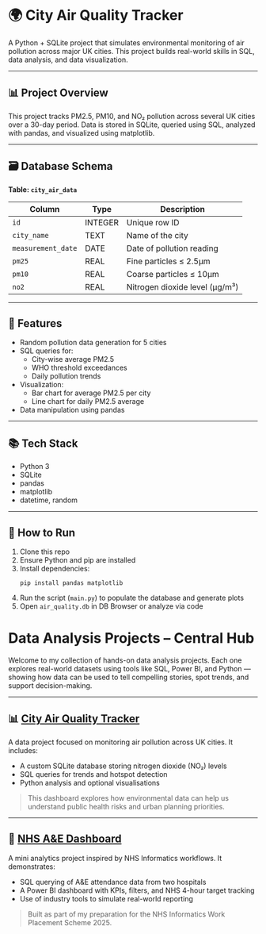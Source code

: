 # 🌍 City Air Quality Tracker

A Python + SQLite project that simulates environmental monitoring of air pollution across major UK cities. This project builds real-world skills in SQL, data analysis, and data visualization.

---

## 📊 Project Overview

This project tracks PM2.5, PM10, and NO₂ pollution across several UK cities over a 30-day period. Data is stored in SQLite, queried using SQL, analyzed with pandas, and visualized using matplotlib.

---

## 🗃️ Database Schema

**Table: `city_air_data`**

| Column             | Type     | Description                                  |
|--------------------|----------|----------------------------------------------|
| `id`               | INTEGER  | Unique row ID                                |
| `city_name`        | TEXT     | Name of the city                             |
| `measurement_date` | DATE     | Date of pollution reading                    |
| `pm25`             | REAL     | Fine particles ≤ 2.5μm                       |
| `pm10`             | REAL     | Coarse particles ≤ 10μm                      |
| `no2`              | REAL     | Nitrogen dioxide level (μg/m³)               |

---

## 🔧 Features

- Random pollution data generation for 5 cities
- SQL queries for:
  - City-wise average PM2.5
  - WHO threshold exceedances
  - Daily pollution trends
- Visualization:
  - Bar chart for average PM2.5 per city
  - Line chart for daily PM2.5 average
- Data manipulation using pandas

---

## 📚 Tech Stack

- Python 3
- SQLite
- pandas
- matplotlib
- datetime, random

---

## 🚀 How to Run

1. Clone this repo
2. Ensure Python and pip are installed
3. Install dependencies:
   ```
   pip install pandas matplotlib
   ```
4. Run the script (`main.py`) to populate the database and generate plots
5. Open `air_quality.db` in DB Browser or analyze via code

# Data Analysis Projects – Central Hub

Welcome to my collection of hands-on data analysis projects. Each one explores real-world datasets using tools like SQL, Power BI, and Python — showing how data can be used to tell compelling stories, spot trends, and support decision-making.

---

## 📊 [City Air Quality Tracker](https://github.com/checalder/Data-Analysis-Projects/tree/Air-Quality-Dashboard)

A data project focused on monitoring air pollution across UK cities. It includes:

- A custom SQLite database storing nitrogen dioxide (NO₂) levels
- SQL queries for trends and hotspot detection
- Python analysis and optional visualisations

> This dashboard explores how environmental data can help us understand public health risks and urban planning priorities.

---

## 🏥 [NHS A&E Dashboard](https://github.com/checalder/Data-Analysis-Projects/tree/Hospital-Tracker)

A mini analytics project inspired by NHS Informatics workflows. It demonstrates:

- SQL querying of A&E attendance data from two hospitals
- A Power BI dashboard with KPIs, filters, and NHS 4-hour target tracking
- Use of industry tools to simulate real-world reporting

> Built as part of my preparation for the NHS Informatics Work Placement Scheme 2025.
